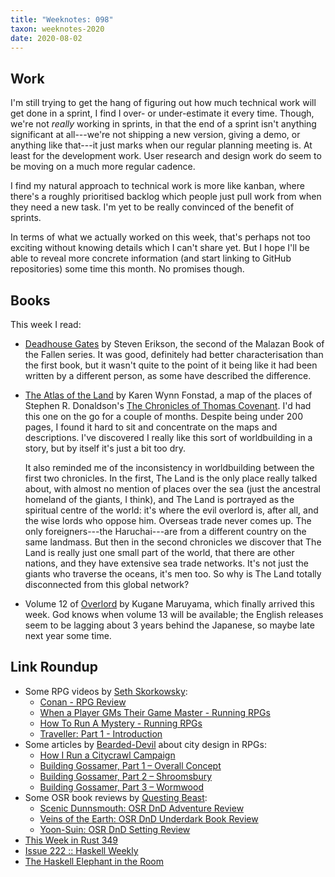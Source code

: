 ```yaml
---
title: "Weeknotes: 098"
taxon: weeknotes-2020
date: 2020-08-02
---
```


## Work

I'm still trying to get the hang of figuring out how much technical
work will get done in a sprint, I find I over- or under-estimate it
every time.  Though, we're not *really* working in sprints, in that
the end of a sprint isn't anything significant at all---we're not
shipping a new version, giving a demo, or anything like that---it just
marks when our regular planning meeting is.  At least for the
development work.  User research and design work do seem to be moving
on a much more regular cadence.

I find my natural approach to technical work is more like kanban,
where there's a roughly prioritised backlog which people just pull
work from when they need a new task.  I'm yet to be really convinced
of the benefit of sprints.

In terms of what we actually worked on this week, that's perhaps not
too exciting without knowing details which I can't share yet.  But I
hope I'll be able to reveal more concrete information (and start
linking to GitHub repositories) some time this month.  No promises
though.


## Books

This week I read:

- [Deadhouse Gates][] by Steven Erikson, the second of the Malazan
  Book of the Fallen series.  It was good, definitely had better
  characterisation than the first book, but it wasn't quite to the
  point of it being like it had been written by a different person, as
  some have described the difference.

- [The Atlas of the Land][] by Karen Wynn Fonstad, a map of the places
  of Stephen R. Donaldson's [The Chronicles of Thomas Covenant][].
  I'd had this one on the go for a couple of months.  Despite being
  under 200 pages, I found it hard to sit and concentrate on the maps
  and descriptions.  I've discovered I really like this sort of
  worldbuilding in a story, but by itself it's just a bit too dry.

  It also reminded me of the inconsistency in worldbuilding between
  the first two chronicles.  In the first, The Land is the only place
  really talked about, with almost no mention of places over the sea
  (just the ancestral homeland of the giants, I think), and The Land
  is portrayed as the spiritual centre of the world: it's where the
  evil overlord is, after all, and the wise lords who oppose him.
  Overseas trade never comes up.  The only foreigners---the
  Haruchai---are from a different country on the same landmass.  But
  then in the second chronicles we discover that The Land is really
  just one small part of the world, that there are other nations, and
  they have extensive sea trade networks.  It's not just the giants
  who traverse the oceans, it's men too.  So why is The Land totally
  disconnected from this global network?

- Volume 12 of [Overlord][] by Kugane Maruyama, which finally arrived
  this week.  God knows when volume 13 will be available; the English
  releases seem to be lagging about 3 years behind the Japanese, so
  maybe late next year some time.

[Deadhouse Gates]: https://en.wikipedia.org/wiki/Deadhouse_Gates
[The Atlas of the Land]: https://en.wikipedia.org/wiki/The_Atlas_of_the_Land
[The Chronicles of Thomas Covenant]: https://en.wikipedia.org/wiki/The_Chronicles_of_Thomas_Covenant
[Overlord]: https://en.wikipedia.org/wiki/Overlord_(novel_series)


## Link Roundup

- Some RPG videos by [Seth Skorkowsky](https://www.youtube.com/channel/UCQs8-UJ7IHsrzhQ-OQOYBmg):
  - [Conan - RPG Review](https://www.youtube.com/watch?v=W92v4ogeK8s)
  - [When a Player GMs Their Game Master - Running RPGs](https://www.youtube.com/watch?v=ULa7vZU3JhQ)
  - [How To Run A Mystery - Running RPGs](https://www.youtube.com/watch?v=2VRy5nNK_So)
  - [Traveller: Part 1 - Introduction](https://www.youtube.com/watch?v=QdCq91MP9wE)
- Some articles by [Bearded-Devil](http://bearded-devil.com/) about city design in RPGs:
  - [How I Run a Citycrawl Campaign](https://bearded-devil.com/2019/04/09/how-i-run-a-citycrawl-campaign/)
  - [Building Gossamer, Part 1 – Overall Concept](http://bearded-devil.com/2020/05/20/building-gossamer-part-1/)
  - [Building Gossamer, Part 2 – Shroomsbury](http://bearded-devil.com/2020/05/21/building-gossamer-part-2-shroomsbury/)
  - [Building Gossamer, Part 3 – Wormwood](http://bearded-devil.com/2020/05/24/building-gossamer-part-3-wormwood/)
- Some OSR book reviews by [Questing Beast](http://questingblog.com/):
  - [Scenic Dunnsmouth: OSR DnD Adventure Review](https://www.youtube.com/watch?v=U6ejcK5tgHE&)
  - [Veins of the Earth: OSR DnD Underdark Book Review](https://www.youtube.com/watch?v=hDrbK6OG_Ic)
  - [Yoon-Suin: OSR DnD Setting Review](https://www.youtube.com/watch?v=4o1yb0dAkVY)
- [This Week in Rust 349](https://this-week-in-rust.org/blog/2020/07/28/this-week-in-rust-349/)
- [Issue 222 :: Haskell Weekly](https://haskellweekly.news/issue/222.html)
- [The Haskell Elephant in the Room](https://www.stephendiehl.com/posts/crypto.html)
